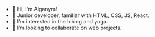 - 👋 Hi, I’m Aiganym!
- 🌱 Junior developer, familiar with HTML, CSS, JS, React.
- 👀 I’m interested in the hiking and yoga.
- 💞️ I’m looking to collaborate on web projects.

<!---
Aiganymsn/Aiganymsn is a ✨ special ✨ repository because its `README.md` (this file) appears on your GitHub profile.
You can click the Preview link to take a look at your changes.
--->

